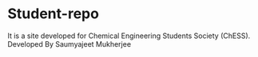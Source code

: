 # Student-repo
It is a site developed for Chemical Engineering Students Society (ChESS). Developed By Saumyajeet Mukherjee 
